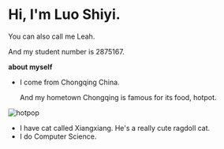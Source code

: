 # Hi, I'm Luo Shiyi.

 You can also call me Leah.

 And my student number is 2875167.

**about myself**

- I come from Chongqing China.

  And my hometown Chongqing is famous for its food, hotpot.

![hotpop](https://static01.nyt.com/images/2017/11/22/dining/22OFF/25OFF-PRINT-superJumbo.jpg?quality=75&auto=webp)

- I have cat called Xiangxiang. He's a really cute ragdoll cat.
- I do Computer Science.
